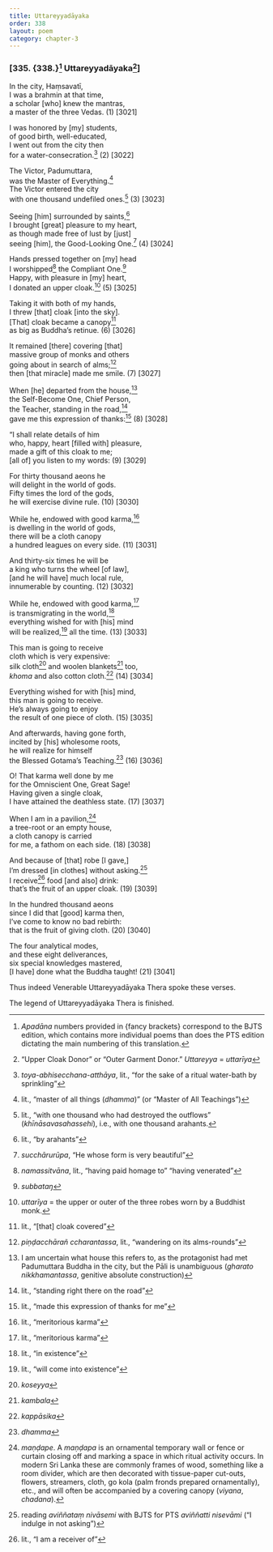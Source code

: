```yaml
---
title: Uttareyyadāyaka
order: 338
layout: poem
category: chapter-3
---
```


### \[335. {338.}[^1] Uttareyyadāyaka[^2]\]

In the city, Haṃsavatī,  
I was a brahmin at that time,  
a scholar \[who\] knew the mantras,  
a master of the three Vedas. (1) \[3021\]

I was honored by \[my\] students,  
of good birth, well-educated,  
I went out from the city then  
for a water-consecration.[^3] (2) \[3022\]

The Victor, Padumuttara,  
was the Master of Everything.[^4]  
The Victor entered the city  
with one thousand undefiled ones.[^5] (3) \[3023\]

Seeing \[him\] surrounded by saints,[^6]  
I brought \[great\] pleasure to my heart,  
as though made free of lust by \[just\]  
seeing \[him\], the Good-Looking One.[^7] (4) \[3024\]

Hands pressed together on \[my\] head  
I worshipped[^8] the Compliant One.[^9]  
Happy, with pleasure in \[my\] heart,  
I donated an upper cloak.[^10] (5) \[3025\]

Taking it with both of my hands,  
I threw \[that\] cloak \[into the sky\].  
\[That\] cloak became a canopy[^11]  
as big as Buddha’s retinue. (6) \[3026\]

It remained \[there\] covering \[that\]  
massive group of monks and others  
going about in search of alms;[^12]  
then \[that miracle\] made me smile. (7) \[3027\]

When \[he\] departed from the house,[^13]  
the Self-Become One, Chief Person,  
the Teacher, standing in the road,[^14]  
gave me this expression of thanks:[^15] (8) \[3028\]

“I shall relate details of him  
who, happy, heart \[filled with\] pleasure,  
made a gift of this cloak to me;  
\[all of\] you listen to my words: (9) \[3029\]

For thirty thousand aeons he  
will delight in the world of gods.  
Fifty times the lord of the gods,  
he will exercise divine rule. (10) \[3030\]

While he, endowed with good karma,[^16]  
is dwelling in the world of gods,  
there will be a cloth canopy  
a hundred leagues on every side. (11) \[3031\]

And thirty-six times he will be  
a king who turns the wheel \[of law\],  
\[and he will have\] much local rule,  
innumerable by counting. (12) \[3032\]

While he, endowed with good karma,[^17]  
is transmigrating in the world,[^18]  
everything wished for with \[his\] mind  
will be realized,[^19] all the time. (13) \[3033\]

This man is going to receive  
cloth which is very expensive:  
silk cloth[^20] and woolen blankets[^21] too,  
*khoma* and also cotton cloth.[^22] (14) \[3034\]

Everything wished for with \[his\] mind,  
this man is going to receive.  
He’s always going to enjoy  
the result of one piece of cloth. (15) \[3035\]

And afterwards, having gone forth,  
incited by \[his\] wholesome roots,  
he will realize for himself  
the Blessed Gotama’s Teaching.[^23] (16) \[3036\]

O! That karma well done by me  
for the Omniscient One, Great Sage!  
Having given a single cloak,  
I have attained the deathless state. (17) \[3037\]

When I am in a pavilion,[^24]  
a tree-root or an empty house,  
a cloth canopy is carried  
for me, a fathom on each side. (18) \[3038\]

And because of \[that\] robe \[I gave,\]  
I’m dressed \[in clothes\] without asking.[^25]  
I receive[^26] food \[and also\] drink:  
that’s the fruit of an upper cloak. (19) \[3039\]

In the hundred thousand aeons  
since I did that \[good\] karma then,  
I’ve come to know no bad rebirth:  
that is the fruit of giving cloth. (20) \[3040\]

The four analytical modes,  
and these eight deliverances,  
six special knowledges mastered,  
\[I have\] done what the Buddha taught! (21) \[3041\]

Thus indeed Venerable Uttareyyadāyaka Thera spoke these verses.

The legend of Uttareyyadāyaka Thera is finished.

[^1]: *Apadāna* numbers provided in {fancy brackets} correspond to the BJTS edition, which contains more individual poems than does the PTS edition dictating the main numbering of this translation.

[^2]: “Upper Cloak Donor” or “Outer Garment Donor.” *Uttareyya* = *uttarīya*

[^3]: *toya-abhise<span class="diacritics" data-state="on">c</span><span class="no-diacritics" data-state="off">ch</span>ana-atthāya*, lit., “for the sake of a ritual water-bath by sprinkling”

[^4]: lit., “master of all things (*dhamma*)” (or “Master of All Teachings”)

[^5]: lit., “with one thousand who had destroyed the outflows” (*khīnāsavasahassehi*), i.e., with one thousand arahants.

[^6]: lit., “by arahants”

[^7]: *su<span class="diacritics" data-state="on">c</span><span class="no-diacritics" data-state="off">ch</span>ārurūpa*, “He whose form is very beautiful”

[^8]: *namassitvāna*, lit., “having paid homage to” “having venerated”

[^9]: *subbataŋ*

[^10]: *uttarīya* = the upper or outer of the three robes worn by a Buddhist monk.

[^11]: lit., “\[that\] cloak covered”

[^12]: *piṇḍa<span class="diacritics" data-state="on">c</span><span class="no-diacritics" data-state="off">ch</span>ārañ <span class="diacritics" data-state="on">c</span><span class="no-diacritics" data-state="off">ch</span>arantassa*, lit., “wandering on its alms-rounds”

[^13]: I am uncertain what house this refers to, as the protagonist had met Padumuttara Buddha in the city, but the Pāli is unambiguous (*gharato nikkhamantassa*, genitive absolute construction)

[^14]: lit., “standing right there on the road”

[^15]: lit., “made this expression of thanks for me”

[^16]: lit., “meritorious karma”

[^17]: lit., “meritorious karma”

[^18]: lit., “in existence”

[^19]: lit., “will come into existence”

[^20]: *koseyya*

[^21]: *kambala*

[^22]: *kappāsika*

[^23]: *dhamma*

[^24]: *maṇḍape*. A *maṇḍapa* is an ornamental temporary wall or fence or curtain closing off and marking a space in which ritual activity occurs. In modern Sri Lanka these are commonly frames of wood, something like a room divider, which are then decorated with tissue-paper cut-outs, flowers, streamers, cloth, go kola (palm fronds prepared ornamentally), etc., and will often be accompanied by a covering canopy (*viyana*, *chadana*).

[^25]: reading *aviññataṃ nivāsemi* with BJTS for PTS *aviññatti nisevāmi* (“I indulge in not asking”)

[^26]: lit., “I am a receiver of”
